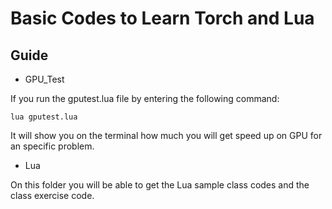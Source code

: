 # Basic Codes to Learn Torch and Lua

## Guide

* GPU_Test

If you run the gputest.lua file by entering the following command:
```
lua gputest.lua
```
It will show you on the terminal how much you will get speed up on GPU for an specific problem.

* Lua

On this folder you will be able to get the Lua sample class codes and the class exercise code.
